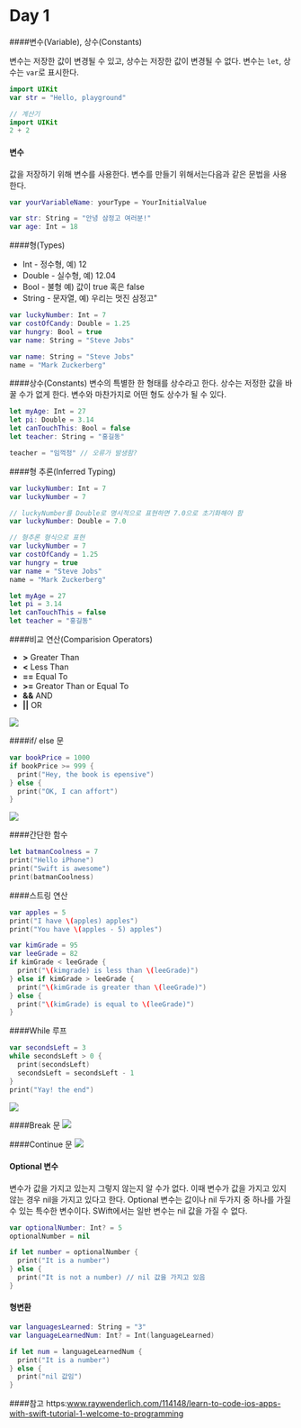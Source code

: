 # Day 1

####변수\(Variable\),  상수\(Constants\)

변수는 저장한 값이 변경될 수 있고, 상수는 저장한 값이 변경될 수 없다.
변수는 `let`, 상수는 `var`로 표시한다.

```swift
import UIKit 
var str = "Hello, playground"                                                                                                             
```
```Swift
// 계산기                                                                                                                 
import UIKit
2 + 2       
```

#### 변수 

값을 저장하기 위해 변수를 사용한다. 변수를 만들기 위해서는다음과 같은 문법을 사용한다.

```Swift
var yourVariableName: yourType = YourInitialValue
```

```Swift
var str: String = "안녕 삼정고 여러분!"
var age: Int = 18
```

####형(Types)
* Int - 정수형, 예) 12
* Double - 실수형, 예) 12.04
* Bool - 불형 예) 값이 true 혹은 false 
* String - 문자열, 예) 우리는 멋진 삼정고"

```Swift
var luckyNumber: Int = 7
var costOfCandy: Double = 1.25
var hungry: Bool = true
var name: String = "Steve Jobs"
```

```Swift
var name: String = "Steve Jobs"
name = "Mark Zuckerberg"
```

####상수(Constants)
변수의 특별한 한 형태를 상수라고 한다. 상수는 저정한 값을 바꿀 수가 없게 한다. 변수와 마찬가지로 어떤 형도 상수가 될 수 있다.

```Swift
let myAge: Int = 27
let pi: Double = 3.14
let canTouchThis: Bool = false
let teacher: String = "홍길동"

teacher = "임꺽정" // 오류가 발생함?
```

####형 추론(Inferred Typing)
```Swift
var luckyNumber: Int = 7
var luckyNumber = 7
```

``` Swift
// luckyNumber를 Double로 명시적으로 표현하면 7.0으로 초기화해야 함
var luckyNumber: Double = 7.0
```

```Swift
// 형추론 형식으로 표현
var luckyNumber = 7
var costOfCandy = 1.25
var hungry = true
var name = "Steve Jobs"
name = "Mark Zuckerberg"

let myAge = 27
let pi = 3.14
let canTouchThis = false
let teacher = "홍길동"
```

####비교 연산(Comparision Operators)
* **>**   Greater Than
* **<**   Less Than
* **==**   Equal To
* **>=**   Greator Than or Equal To
* **&&**   AND
* **||**   OR 

![](comp_op01.png)

####if/ else 문

```Swift
var bookPrice = 1000
if bookPrice >= 999 {
  print("Hey, the book is epensive")
} else {
  print("OK, I can affort")
}
```

![](if_else01.png)

####간단한 함수
```swift
let batmanCoolness = 7
print("Hello iPhone")
print("Swift is awesome")
print(batmanCoolness)
```


####스트링 연산

``` Swift
var apples = 5
print("I have \(apples) apples")
print("You have \(apples - 5) apples")
```

```Swift
var kimGrade = 95
var leeGrade = 82
if kimGrade < leeGrade {
  print("\(kimgrade) is less than \(leeGrade)")
} else if kimGrade > leeGrade {
  print("\(kimGrade is greater than \(leeGrade)")
} else {
  print("\(kimGrade) is equal to \(leeGrade)")
}
```

####While 루프

```Swift
var secondsLeft = 3
while secondsLeft > 0 {
  print(secondsLeft)
  secondsLeft = secondsLeft - 1
}
print("Yay! the end")
```
![](while01.png)

####Break 문
![](break01.png)

####Continue 문
![](continue01.png)

#### Optional 변수
변수가 값을 가지고 있는지 그렇지 않는지 알 수가 없다. 이때 변수가 값을 가지고 있지 않는 경우 nil을 가지고 있다고 한다. Optional 변수는 값이나 nil 두가지 중 하나를 가질 수 있는 특수한 변수이다. SWift에서는 일반 변수는 nil 값을 가질 수 없다.

```Swift
var optionalNumber: Int? = 5
optionalNumber = nil
```

```Swift
if let number = optionalNumber {
  print("It is a number")
} else {
  print("It is not a number) // nil 값을 가지고 있음
}
```

#### 형변환

```Swift
var languagesLearned: String = "3"
var languageLearnedNum: Int? = Int(languageLearned)
```

```Swift
if let num = languageLearnedNum {
  print("It is a number")
} else {
  print("nil 값임")
}
```


####참고 
https:www.raywenderlich.com/114148/learn-to-code-ios-apps-with-swift-tutorial-1-welcome-to-programming

